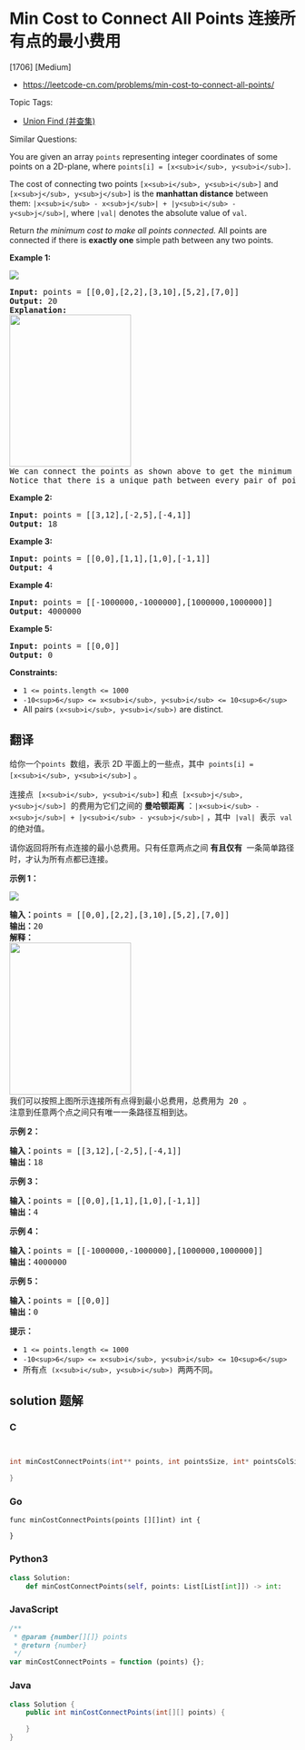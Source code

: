 # Min Cost to Connect All Points 连接所有点的最小费用

[1706] [Medium]

- https://leetcode-cn.com/problems/min-cost-to-connect-all-points/

Topic Tags:

- [Union Find (并查集)](https://leetcode-cn.com/tag/union-find/)

Similar Questions:

You are given an array `points` representing integer coordinates of some points on a 2D-plane, where `points[i] = [x<sub>i</sub>, y<sub>i</sub>]`.

The cost of connecting two points `[x<sub>i</sub>, y<sub>i</sub>]` and `[x<sub>j</sub>, y<sub>j</sub>]` is the **manhattan distance** between them: `|x<sub>i</sub> - x<sub>j</sub>| + |y<sub>i</sub> - y<sub>j</sub>|`, where `|val|` denotes the absolute value of `val`.

Return *the minimum cost to make all points connected.* All points are connected if there is **exactly one** simple path between any two points.

**Example 1:**

![](https://assets.leetcode.com/uploads/2020/08/26/d.png)

<pre><strong>Input:</strong> points = [[0,0],[2,2],[3,10],[5,2],[7,0]]
<strong>Output:</strong> 20
<strong>Explanation:
</strong><img alt="" src="https://assets.leetcode.com/uploads/2020/08/26/c.png" style="width: 214px; height: 268px;">
We can connect the points as shown above to get the minimum cost of 20.
Notice that there is a unique path between every pair of points.
</pre>

**Example 2:**

<pre><strong>Input:</strong> points = [[3,12],[-2,5],[-4,1]]
<strong>Output:</strong> 18
</pre>

**Example 3:**

<pre><strong>Input:</strong> points = [[0,0],[1,1],[1,0],[-1,1]]
<strong>Output:</strong> 4
</pre>

**Example 4:**

<pre><strong>Input:</strong> points = [[-1000000,-1000000],[1000000,1000000]]
<strong>Output:</strong> 4000000
</pre>

**Example 5:**

<pre><strong>Input:</strong> points = [[0,0]]
<strong>Output:</strong> 0
</pre>

**Constraints:**

- `1 <= points.length <= 1000`
- `-10<sup>6</sup> <= x<sub>i</sub>, y<sub>i</sub> <= 10<sup>6</sup>`
- All pairs `(x<sub>i</sub>, y<sub>i</sub>)` are distinct.

## 翻译

给你一个`points`  数组，表示 2D 平面上的一些点，其中  `points[i] = [x<sub>i</sub>, y<sub>i</sub>]` 。

连接点  `[x<sub>i</sub>, y<sub>i</sub>]` 和点  `[x<sub>j</sub>, y<sub>j</sub>]`  的费用为它们之间的 **曼哈顿距离** ：`|x<sub>i</sub> - x<sub>j</sub>| + |y<sub>i</sub> - y<sub>j</sub>|` ，其中  `|val|`  表示  `val`  的绝对值。

请你返回将所有点连接的最小总费用。只有任意两点之间 **有且仅有**  一条简单路径时，才认为所有点都已连接。

**示例 1：**

![](https://assets.leetcode.com/uploads/2020/08/26/d.png)

<pre><strong>输入：</strong>points = [[0,0],[2,2],[3,10],[5,2],[7,0]]
<strong>输出：</strong>20
<strong>解释：
</strong><img alt="" src="https://assets.leetcode.com/uploads/2020/08/26/c.png" style="height:268px; width:214px">
我们可以按照上图所示连接所有点得到最小总费用，总费用为 20 。
注意到任意两个点之间只有唯一一条路径互相到达。
</pre>

**示例 2：**

<pre><strong>输入：</strong>points = [[3,12],[-2,5],[-4,1]]
<strong>输出：</strong>18
</pre>

**示例 3：**

<pre><strong>输入：</strong>points = [[0,0],[1,1],[1,0],[-1,1]]
<strong>输出：</strong>4
</pre>

**示例 4：**

<pre><strong>输入：</strong>points = [[-1000000,-1000000],[1000000,1000000]]
<strong>输出：</strong>4000000
</pre>

**示例 5：**

<pre><strong>输入：</strong>points = [[0,0]]
<strong>输出：</strong>0
</pre>

**提示：**

- `1 <= points.length <= 1000`
- `-10<sup>6</sup> <= x<sub>i</sub>, y<sub>i</sub> <= 10<sup>6</sup>`
- 所有点  `(x<sub>i</sub>, y<sub>i</sub>)`  两两不同。

## solution 题解

### C

```c


int minCostConnectPoints(int** points, int pointsSize, int* pointsColSize){

}
```

### Go

```golang
func minCostConnectPoints(points [][]int) int {

}
```

### Python3

```python
class Solution:
    def minCostConnectPoints(self, points: List[List[int]]) -> int:
```

### JavaScript

```javascript
/**
 * @param {number[][]} points
 * @return {number}
 */
var minCostConnectPoints = function (points) {};
```

### Java

```java
class Solution {
    public int minCostConnectPoints(int[][] points) {

    }
}
```
